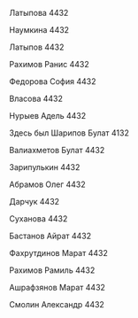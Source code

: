 Латыпова 4432

Наумкина 4432

Латыпов 4432

Рахимов Ранис 4432

Федорова София 4432 

Власова 4432

Нурыев Адель 4432

Здесь был Шарипов Булат 4132

Валиахметов Булат 4432

Зарипулькин 4432

Абрамов Олег 4432

Дарчук 4432

Суханова 4432

Бастанов Айрат 4432

Фахрутдинов Марат 4432

Рахимов Рамиль 4432

Ашрафзянов Марат 4432

Смолин Александр 4432